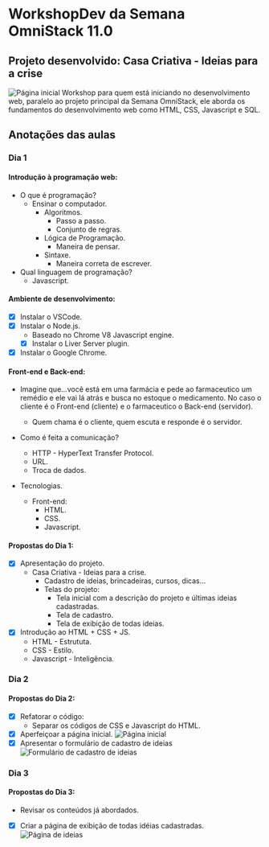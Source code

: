 # WorkshopDev da Semana OmniStack 11.0

## Projeto desenvolvido: Casa Criativa - Ideias para a crise
![Página inicial](imagens/readme/página-inicial.png "Página inicial")
Workshop para quem está iniciando no desenvolvimento web, paralelo ao projeto principal da Semana OmniStack, ele aborda os fundamentos do desenvolvimento web como HTML, CSS, Javascript e SQL.

## Anotações das aulas

### Dia 1

#### Introdução à programação web:
* O que é programação?
    * Ensinar o computador.
        * Algoritmos.
            * Passo a passo.
            * Conjunto de regras.
        * Lógica de Programação.
            * Maneira de pensar.
        * Sintaxe.
            * Maneira correta de escrever.
* Qual linguagem de programação?
    * Javascript.

#### Ambiente de desenvolvimento:
- [x] Instalar o VSCode.
- [x] Instalar o Node.js.
    * Baseado no Chrome V8 Javascript engine.
    - [x] Instalar o Liver Server plugin.
- [x] Instalar o Google Chrome.

#### Front-end e Back-end:
* Imagine que...você está em uma farmácia e pede ao farmaceutico um remédio e ele vai lá atrás e busca no estoque o medicamento. No caso o cliente é o Front-end (cliente) e o farmaceutico o Back-end (servidor).
    * Quem chama é o cliente, quem escuta e responde é o servidor.

* Como é feita a comunicação?
    * HTTP - HyperText Transfer Protocol.
    * URL.
    * Troca de dados.

* Tecnologias.
    * Front-end:
        * HTML.
        * CSS.
        * Javascript.

#### Propostas do Dia 1:
- [x] Apresentação do projeto.
    * Casa Criativa - Ideias para a crise.
        * Cadastro de ideias, brincadeiras, cursos, dicas...
        * Telas do projeto:
            * Tela inicial com a descrição do projeto e últimas ideias cadastradas.
            * Tela de cadastro.
            * Tela de exibição de todas ideias.
- [x] Introdução ao HTML + CSS + JS.
    * HTML - Estrututa.
    * CSS - Estilo.
    * Javascript - Inteligência.

### Dia 2

#### Propostas do Dia 2:
- [x] Refatorar o código:
    * Separar os códigos de CSS e Javascript do HTML.
- [x] Aperfeiçoar a página inicial.
    ![Página inicial](imagens/readme/página-inicial.png "Página inicial")
- [x] Apresentar o formulário de cadastro de ideias
    ![Formulário de cadastro de ideias](imagens/readme/formulário-cadastro.png "Formulário de cadastro de ideias")

### Dia 3

#### Propostas do Dia 3:
* Revisar os conteúdos já abordados.
- [x] Criar a página de exibição de todas idéias cadastradas.
    ![Página de ideias](imagens/readme/página-ideias.png "Página de ideias")




































